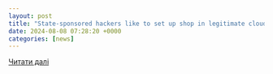 ```yaml
---
layout: post
title: "State-sponsored hackers like to set up shop in legitimate cloud services - Techzine Global"
date: 2024-08-08 07:28:20 +0000
categories: [news]
---
```


[Читати далі](https://www.techzine.eu/news/security/123281/state-sponsored-hackers-like-to-set-up-shop-in-legitimate-cloud-services/)
